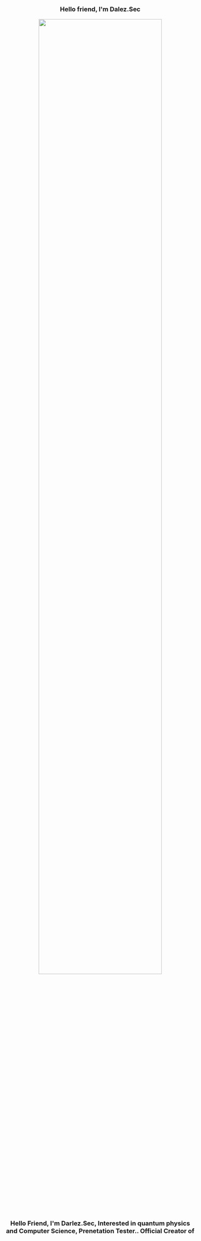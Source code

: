 
<h3 align="center">Hello friend, I'm Dalez.Sec</a>
<p align="center">
<a href="#"><img src="https://c.tenor.com/5fXOP8eurtkAAAAC/mr-robot.gif)" height="80%" width="80%" /></a>
</p>

Hello Friend, I'm Darlez.Sec, Interested in quantum physics and Computer Science, Prenetation Tester.. Official Creator of 
